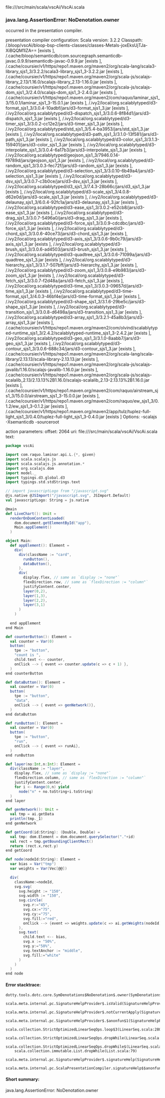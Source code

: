 file://<WORKSPACE>/src/main/scala/vscAi/VscAi.scala
### java.lang.AssertionError: NoDenotation.owner

occurred in the presentation compiler.

presentation compiler configuration:
Scala version: 3.2.2
Classpath:
<WORKSPACE>/.bloop/vscAi/bloop-bsp-clients-classes/classes-Metals-joxEksUjTJa-XiBQQM1lZA== [exists ], <HOME>/.cache/bloop/semanticdb/com.sourcegraph.semanticdb-javac.0.9.9/semanticdb-javac-0.9.9.jar [exists ], <HOME>/.cache/coursier/v1/https/repo1.maven.org/maven2/org/scala-lang/scala3-library_sjs1_3/3.2.2/scala3-library_sjs1_3-3.2.2.jar [exists ], <HOME>/.cache/coursier/v1/https/repo1.maven.org/maven2/org/scala-js/scalajs-library_2.13/1.16.0/scalajs-library_2.13-1.16.0.jar [exists ], <HOME>/.cache/coursier/v1/https/repo1.maven.org/maven2/org/scala-js/scalajs-dom_sjs1_3/2.4.0/scalajs-dom_sjs1_3-2.4.0.jar [exists ], <HOME>/.cache/coursier/v1/https/repo1.maven.org/maven2/com/raquo/laminar_sjs1_3/15.0.1/laminar_sjs1_3-15.0.1.jar [exists ], <HOME>/.ivy2/local/org.scalablytyped/d3-format_sjs1_3/3.0.4-10adbf/jars/d3-format_sjs1_3.jar [exists ], <HOME>/.ivy2/local/org.scalablytyped/d3-dispatch_sjs1_3/3.0.6-8f84d1/jars/d3-dispatch_sjs1_3.jar [exists ], <HOME>/.ivy2/local/org.scalablytyped/d3-timer_sjs1_3/3.0.2-cc12e2/jars/d3-timer_sjs1_3.jar [exists ], <HOME>/.ivy2/local/org.scalablytyped/std_sjs1_3/5.4-ba3953/jars/std_sjs1_3.jar [exists ], <HOME>/.ivy2/local/org.scalablytyped/d3-path_sjs1_3/3.1.0-13f581/jars/d3-path_sjs1_3.jar [exists ], <HOME>/.ivy2/local/org.scalablytyped/d3-color_sjs1_3/3.1.3-159401/jars/d3-color_sjs1_3.jar [exists ], <HOME>/.ivy2/local/org.scalablytyped/d3-interpolate_sjs1_3/3.0.4-6a17b3/jars/d3-interpolate_sjs1_3.jar [exists ], <HOME>/.ivy2/local/org.scalablytyped/geojson_sjs1_3/7946.0.14-f9789d/jars/geojson_sjs1_3.jar [exists ], <HOME>/.ivy2/local/org.scalablytyped/d3-random_sjs1_3/3.0.3-fec72f/jars/d3-random_sjs1_3.jar [exists ], <HOME>/.ivy2/local/org.scalablytyped/d3-selection_sjs1_3/3.0.10-6b49a4/jars/d3-selection_sjs1_3.jar [exists ], <HOME>/.ivy2/local/org.scalablytyped/d3-dsv_sjs1_3/3.0.7-c3b0ce/jars/d3-dsv_sjs1_3.jar [exists ], <HOME>/.ivy2/local/org.scalablytyped/d3_sjs1_3/7.4.3-28b66c/jars/d3_sjs1_3.jar [exists ], <HOME>/.ivy2/local/org.scalablytyped/d3-scale_sjs1_3/4.0.8-d62e0d/jars/d3-scale_sjs1_3.jar [exists ], <HOME>/.ivy2/local/org.scalablytyped/d3-delaunay_sjs1_3/6.0.4-92fc1a/jars/d3-delaunay_sjs1_3.jar [exists ], <HOME>/.ivy2/local/org.scalablytyped/d3-ease_sjs1_3/3.0.2-e52cb8/jars/d3-ease_sjs1_3.jar [exists ], <HOME>/.ivy2/local/org.scalablytyped/d3-drag_sjs1_3/3.0.7-5496a0/jars/d3-drag_sjs1_3.jar [exists ], <HOME>/.ivy2/local/org.scalablytyped/d3-force_sjs1_3/3.0.9-cdcdbc/jars/d3-force_sjs1_3.jar [exists ], <HOME>/.ivy2/local/org.scalablytyped/d3-chord_sjs1_3/3.0.6-40ce73/jars/d3-chord_sjs1_3.jar [exists ], <HOME>/.ivy2/local/org.scalablytyped/d3-axis_sjs1_3/3.0.6-9b0c79/jars/d3-axis_sjs1_3.jar [exists ], <HOME>/.ivy2/local/org.scalablytyped/d3-brush_sjs1_3/3.0.6-ad4503/jars/d3-brush_sjs1_3.jar [exists ], <HOME>/.ivy2/local/org.scalablytyped/d3-quadtree_sjs1_3/3.0.6-71099a/jars/d3-quadtree_sjs1_3.jar [exists ], <HOME>/.ivy2/local/org.scalablytyped/d3-hierarchy_sjs1_3/3.1.7-507bff/jars/d3-hierarchy_sjs1_3.jar [exists ], <HOME>/.ivy2/local/org.scalablytyped/d3-zoom_sjs1_3/3.0.8-e9b983/jars/d3-zoom_sjs1_3.jar [exists ], <HOME>/.ivy2/local/org.scalablytyped/d3-fetch_sjs1_3/3.0.7-f2d48a/jars/d3-fetch_sjs1_3.jar [exists ], <HOME>/.ivy2/local/org.scalablytyped/d3-time_sjs1_3/3.0.3-09657d/jars/d3-time_sjs1_3.jar [exists ], <HOME>/.ivy2/local/org.scalablytyped/d3-time-format_sjs1_3/4.0.3-46bf4e/jars/d3-time-format_sjs1_3.jar [exists ], <HOME>/.ivy2/local/org.scalablytyped/d3-shape_sjs1_3/3.1.6-29be5c/jars/d3-shape_sjs1_3.jar [exists ], <HOME>/.ivy2/local/org.scalablytyped/d3-transition_sjs1_3/3.0.8-d6498a/jars/d3-transition_sjs1_3.jar [exists ], <HOME>/.ivy2/local/org.scalablytyped/d3-array_sjs1_3/3.2.1-45a8b3/jars/d3-array_sjs1_3.jar [exists ], <HOME>/.cache/coursier/v1/https/repo1.maven.org/maven2/com/olvind/scalablytyped-runtime_sjs1_3/2.4.2/scalablytyped-runtime_sjs1_3-2.4.2.jar [exists ], <HOME>/.ivy2/local/org.scalablytyped/d3-geo_sjs1_3/3.1.0-8aabb7/jars/d3-geo_sjs1_3.jar [exists ], <HOME>/.ivy2/local/org.scalablytyped/d3-contour_sjs1_3/3.0.6-688c34/jars/d3-contour_sjs1_3.jar [exists ], <HOME>/.cache/coursier/v1/https/repo1.maven.org/maven2/org/scala-lang/scala-library/2.13.13/scala-library-2.13.13.jar [exists ], <HOME>/.cache/coursier/v1/https/repo1.maven.org/maven2/org/scala-js/scalajs-javalib/1.16.0/scalajs-javalib-1.16.0.jar [exists ], <HOME>/.cache/coursier/v1/https/repo1.maven.org/maven2/org/scala-js/scalajs-scalalib_2.13/2.13.13%2B1.16.0/scalajs-scalalib_2.13-2.13.13%2B1.16.0.jar [exists ], <HOME>/.cache/coursier/v1/https/repo1.maven.org/maven2/com/raquo/airstream_sjs1_3/15.0.0/airstream_sjs1_3-15.0.0.jar [exists ], <HOME>/.cache/coursier/v1/https/repo1.maven.org/maven2/com/raquo/ew_sjs1_3/0.1.2/ew_sjs1_3-0.1.2.jar [exists ], <HOME>/.cache/coursier/v1/https/repo1.maven.org/maven2/app/tulz/tuplez-full-light_sjs1_3/0.4.0/tuplez-full-light_sjs1_3-0.4.0.jar [exists ]
Options:
-scalajs -Xsemanticdb -sourceroot <WORKSPACE>


action parameters:
offset: 2064
uri: file://<WORKSPACE>/src/main/scala/vscAi/VscAi.scala
text:
```scala
package vscAi

import com.raquo.laminar.api.L.{*, given}
import scala.scalajs.js
import scala.scalajs.js.annotation.*
import org.scalajs.dom
import model._
import typings.d3.global.d3
import typings.std.stdStrings.text

// import javascriptLogo from "/javascript.svg"
@js.native @JSImport("/javascript.svg", JSImport.Default)
val javascriptLogo: String = js.native

@main
def LiveChart(): Unit =
  renderOnDomContentLoaded(
    dom.document.getElementById("app"),
    Main.appElement()
  )

object Main:
  def appElement(): Element =
    div(
      div(className := "card",
        runButton(),
        dataButton(),
      ),
      div(
        display.flex, // same as `display := "none"`
        flexDirection.row, // same as `flexDirection := "column"`
        justifyContent.center,
        layer(0,2),
        layer(1,3),
        layer(2,2),
        layer(3,1)
      )
    )
    
  end appElement
end Main

def counterButton(): Element =
  val counter = Var(0)
  button(
    tpe := "button",
    "count is ",
    child.text <-- counter,
    onClick --> { event => counter.update(c => c + 1) },
  )
end counterButton

def dataButton(): Element =
  val counter = Var(0)
  button(
    tpe := "button",
    "data",
    onClick --> { event => genNetwork()},
  )
end dataButton

def runButton(): Element =
  val counter = Var(0)
  button(
    tpe := "button",
    "run",
    onClick --> { event => runAi},
  )
end runButton

def layer(no:Int,n:Int): Element = 
  div(className := "layer",
    display.flex, // same as `display := "none"`
    flexDirection.column, // same as `flexDirection := "column"`
    justifyContent.center,
    for i <- Range(0,n) yield
      node("n" + no.toString+i.toString)
  )
end layer

def genNetwork(): Unit =
  val tmp = ai.getData
  println(tmp._1)
end genNetwork

def getCoord(id:String): (Double, Double) =
  val tmp: dom.Element = dom.document.querySelector("."+id)
  val rect = tmp.getBoundingClientRect()
  return (rect.x,rect.y)
end getCoord

def node(nodeId:String): Element =
  var bias = Var("tmp")
  var weights = Var(Vec[@@])

  div(
    className:=nodeId,
    svg.svg(
      svg.height := "150",
      svg.width := "150",
      svg.circle(
        svg.r:="45",
        svg.cx:="75",
        svg.cy:="75",
        svg.fill:="red",
        onClick --> {event => weights.update(c => ai.getWeights(nodeId)) },
      ),
      svg.text(
        child.text <-- bias,
        svg.x := "50%",
        svg.y:="50%",
        svg.textAnchor := "middle",
        svg.fill:="white"
      )
    )
  )
end node

```



#### Error stacktrace:

```
dotty.tools.dotc.core.SymDenotations$NoDenotation$.owner(SymDenotations.scala:2511)
	scala.meta.internal.pc.SignatureHelpProvider$.isValid(SignatureHelpProvider.scala:83)
	scala.meta.internal.pc.SignatureHelpProvider$.notCurrentApply(SignatureHelpProvider.scala:96)
	scala.meta.internal.pc.SignatureHelpProvider$.$anonfun$1(SignatureHelpProvider.scala:48)
	scala.collection.StrictOptimizedLinearSeqOps.loop$3(LinearSeq.scala:280)
	scala.collection.StrictOptimizedLinearSeqOps.dropWhile(LinearSeq.scala:282)
	scala.collection.StrictOptimizedLinearSeqOps.dropWhile$(LinearSeq.scala:278)
	scala.collection.immutable.List.dropWhile(List.scala:79)
	scala.meta.internal.pc.SignatureHelpProvider$.signatureHelp(SignatureHelpProvider.scala:48)
	scala.meta.internal.pc.ScalaPresentationCompiler.signatureHelp$$anonfun$1(ScalaPresentationCompiler.scala:414)
```
#### Short summary: 

java.lang.AssertionError: NoDenotation.owner